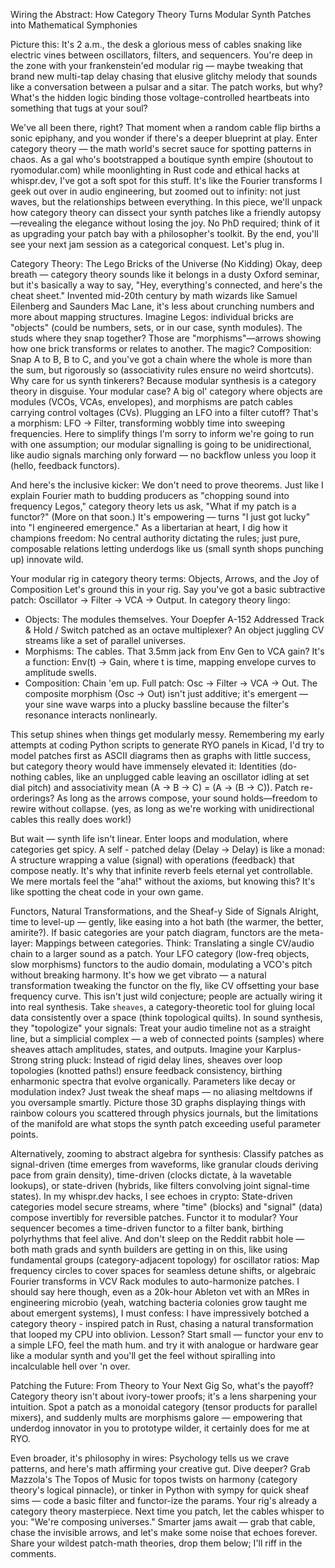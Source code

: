 Wiring the Abstract: How Category Theory Turns Modular Synth Patches into Mathematical Symphonies

Picture this: It's 2 a.m., the desk a glorious mess of cables snaking like electric vines between oscillators, filters, and sequencers. You're deep in the zone with your frankenstein'ed modular rig — maybe tweaking that brand new multi-tap delay chasing that elusive glitchy melody that sounds like a conversation between a pulsar and a sitar. The patch works, but why? What's the hidden logic binding those voltage-controlled heartbeats into something that tugs at your soul?

We've all been there, right? That moment when a random cable flip births a sonic epiphany, and you wonder if there's a deeper blueprint at play. Enter category theory — the math world's secret sauce for spotting patterns in chaos. As a gal who's bootstrapped a boutique synth empire (shoutout to ryomodular.com) while moonlighting in Rust code and ethical hacks at whispr.dev, I've got a soft spot for this stuff. It's like the Fourier transforms I geek out over in audio engineering, but zoomed out to infinity: not just waves, but the relationships between everything. In this piece, we'll unpack how category theory can dissect your synth patches like a friendly autopsy—revealing the elegance without losing the joy. No PhD required; think of it as upgrading your patch bay with a philosopher's toolkit. By the end, you'll see your next jam session as a categorical conquest. Let's plug in.

Category Theory: The Lego Bricks of the Universe (No Kidding)
Okay, deep breath — category theory sounds like it belongs in a dusty Oxford seminar, but it's basically a way to say, "Hey, everything's connected, and here's the cheat sheet." Invented mid-20th century by math wizards like Samuel Eilenberg and Saunders Mac Lane, it's less about crunching numbers and more about mapping structures. Imagine Legos: individual bricks are "objects" (could be numbers, sets, or in our case, synth modules). The studs where they snap together? Those are "morphisms"—arrows showing how one brick transforms or relates to another. The magic? Composition: Snap A to B, B to C, and you've got a chain where the whole is more than the sum, but rigorously so (associativity rules ensure no weird shortcuts).
Why care for us synth tinkerers? Because modular synthesis is a category theory in disguise. Your modular case? A big ol' category where objects are modules (VCOs, VCAs, envelopes), and morphisms are patch cables carrying control voltages (CVs). Plugging an LFO into a filter cutoff? That's a morphism: LFO → Filter, transforming wobbly time into sweeping frequencies. Here to simplify things I'm sorry to inform we're going to run with one assumption; our modular signalling is going to be unidirectional, like audio signals marching only forward — no backflow unless you loop it (hello, feedback functors).

And here's the inclusive kicker: We don't need to prove theorems. Just like I explain Fourier math to budding producers as "chopping sound into frequency Legos," category theory lets us ask, "What if my patch is a functor?" (More on that soon.) It's empowering — turns "I just got lucky" into "I engineered emergence." As a libertarian at heart, I dig how it champions freedom: No central authority dictating the rules; just pure, composable relations letting underdogs like us (small synth shops punching up) innovate wild.

Your modular rig in category theory terms: Objects, Arrows, and the Joy of Composition
Let's ground this in your rig. Say you've got a basic subtractive patch: Oscillator → Filter → VCA → Output. In category theory lingo:

- Objects: The modules themselves. Your Doepfer A-152 Addressed Track & Hold / Switch patched as an octave multiplexer? An object juggling CV streams like a set of parallel universes.
- Morphisms: The cables. That 3.5mm jack from Env Gen to VCA gain? It's a function: Env(t) → Gain, where t is time, mapping envelope curves to amplitude swells.
- Composition: Chain 'em up. Full patch: Osc → Filter → VCA → Out. The composite morphism (Osc → Out) isn't just additive; it's emergent — your sine wave warps into a plucky bassline because the filter's resonance interacts nonlinearly.

This setup shines when things get modularly messy. Remembering my early attempts at coding Python scripts to generate RYO panels in Kicad, I'd try to model patches first as ASCII diagrams then as graphs with little success, but category theory would have immensely elevated it: Identities (do-nothing cables, like an unplugged cable leaving an oscillator idling at set dial pitch) and associativity mean (A → B → C) = (A → (B → C)). Patch re-orderings? As long as the arrows compose, your sound holds—freedom to rewire without collapse. (yes, as long as we're working with unidirectional cables this really does work!)

But wait — synth life isn't linear. Enter loops and modulation, where categories get spicy. A self - patched delay (Delay → Delay) is like a monad: A structure wrapping a value (signal) with operations (feedback) that compose neatly. It's why that infinite reverb feels eternal yet controllable. We mere mortals feel the "aha!" without the axioms, but knowing this? It's like spotting the cheat code in your own game.

Functors, Natural Transformations, and the Sheaf-y Side of Signals
Alright, time to level-up — gently, like easing into a hot bath (the warmer, the better, amirite?). If basic categories are your patch diagram, functors are the meta-layer: Mappings between categories. Think: Translating a single CV/audio chain to a larger sound as a patch. Your LFO category (low-freq objects, slow morphisms) functors to the audio domain, modulating a VCO's pitch without breaking harmony. It's how we get vibrato — a natural transformation tweaking the functor on the fly, like CV offsetting your base frequency curve.
This isn't just wild conjecture; people are actually wiring it into real synthesis. Take `sheaves`, a category-theoretic tool for gluing local data consistently over a space (think topological quilts). In sound synthesis, they "topologize" your signals: Treat your audio timeline not as a straight line, but a simplicial complex — a web of connected points (samples) where sheaves attach amplitudes, states, and outputs. Imagine your Karplus-Strong string pluck: Instead of rigid delay lines, sheaves over loop topologies (knotted paths!) ensure feedback consistency, birthing enharmonic spectra that evolve organically. Parameters like decay or modulation index? Just tweak the sheaf maps — no aliasing meltdowns if you oversample smartly. Picture those 3D graphs displaying things with rainbow colours you scattered through physics journals, but the limitations of the manifold are what stops the synth patch exceeding useful parameter points.

Alternatively, zooming to abstract algebra for synthesis: Classify patches as signal-driven (time emerges from waveforms, like granular clouds deriving pace from grain density), time-driven (clocks dictate, à la wavetable lookups), or state-driven (hybrids, like filters convolving joint signal-time states). In my whispr.dev hacks, I see echoes in crypto: State-driven categories model secure streams, where "time" (blocks) and "signal" (data) compose invertibly for reversible patches. Functor it to modular? Your sequencer becomes a time-driven functor to a filter bank, birthing polyrhythms that feel alive.
And don't sleep on the Reddit rabbit hole — both math grads and synth builders are getting in on this, like using fundamental groups (category-adjacent topology) for oscillator ratios: Map frequency circles to cover spaces for seamless detune shifts, or algebraic Fourier transforms in VCV Rack modules to auto-harmonize patches. I should say here though, even as a 20k-hour Ableton vet with an MRes in engineering microbio (yeah, watching bacteria colonies grow taught me about emergent systems), I must confess: I have impressively botched a category theory - inspired patch in Rust, chasing a natural transformation that looped my CPU into oblivion. Lesson? Start small — functor your env to a simple LFO, feel the math hum. and try it with analogue or hardware gear like a modular synth and you'll get the feel without spiralling into incalculable hell over 'n over.

Patching the Future: From Theory to Your Next Gig
So, what's the payoff? Category theory isn't about ivory-tower proofs; it's a lens sharpening your intuition. Spot a patch as a monoidal category (tensor products for parallel mixers), and suddenly mults are morphisms galore — empowering that underdog innovator in you to prototype wilder, it certainly does for me at RYO.

Even broader, it's philosophy in wires: Psychology tells us we crave patterns, and here's math affirming your creative gut. Dive deeper? Grab Mazzola's The Topos of Music for topos twists on harmony (category theory's logical pinnacle), or tinker in Python with sympy for quick sheaf sims — code a basic filter and functor-ize the params.
Your rig's already a category theory masterpiece. Next time you patch, let the cables whisper to you: "We're composing universes." Smarter jams await — grab that cable, chase the invisible arrows, and let's make some noise that echoes forever. Share your wildest patch-math theories, drop them below; I'll riff in the comments.